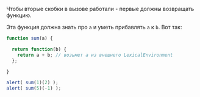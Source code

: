 Чтобы вторые скобки в вызове работали - первые должны возвращать функцию.

Эта функция должна знать про `a` и уметь прибавлять `a` к `b`. Вот так:

```js run
function sum(a) {

  return function(b) {
    return a + b; // возьмет a из внешнего LexicalEnvironment
  };

}

alert( sum(1)(2) );
alert( sum(5)(-1) );
```

